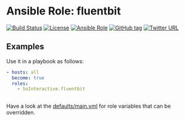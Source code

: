 Ansible Role: fluentbit
=======================
[![Build Status](https://travis-ci.org/SoInteractive/ansible-fluentbit.svg?branch=master)](https://travis-ci.org/SoInteractive/ansible-fluentbit) 
[![License](https://img.shields.io/badge/license-MIT%20License-brightgreen.svg)](https://opensource.org/licenses/MIT) 
[![Ansible Role](https://img.shields.io/badge/ansible%20role-SoInteractive.fluentbit-blue.svg)](https://galaxy.ansible.com/SoInteractive/fluentbit/) 
[![GitHub tag](https://img.shields.io/github/tag/sointeractive/ansible-fluentbit.svg)](https://github.com/SoInteractive/ansible-fluentbit/tags) 
[![Twitter URL](https://img.shields.io/twitter/follow/sointeractive.svg?style=social&label=Follow%20%40SoInteractive)](https://twitter.com/sointeractive)


Examples
--------
Use it in a playbook as follows:
```yaml
- hosts: all
  become: true
  roles:
    - SoInteractive.fluentbit
  
```

Have a look at the [defaults/main.yml](defaults/main.yml) for role variables
that can be overridden.
